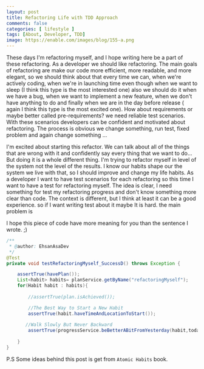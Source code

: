 ```yaml
---
layout: post
title: Refactoring Life with TDD Approach
comments: false
categories: [ lifestyle ]
tags: [About, Developer, TDD]
image: https://enable.com/images/blog/155-a.png
---
```


These days I'm refactoring myself, and I hope writing here be a part of these refactoring.
As a developer we should like refactoring. The main goals of refactoring are make our code more efficient, 
more readable, and more elegant, so we should think about that every time we can, 
when we're actively coding, when we're in launching time 
even though when we want to sleep (I think this type is the most interested one) 
also we should do it when we have a bug, when we want to implement a new feature, 
when we don't have anything to do and finally when we are in the day before release 
( again I think this type is the most excited one). How about requirements or maybe better called pre-requirements? 
we need reliable test scenarios. With these scenarios developers can be confident and motivated about refactoring. 
The process is obvious we change something, run test, fixed problem and again change something ...
 

I'm excited about starting this refactor. We can talk about all of the things that are wrong with it 
and confidently say every thing that we want to do... But doing it is a whole different thing. I'm trying to refactor 
myself in level of the system not the level of the results. I know our habits shape our the system we live with that, so 
I should improve and change my life habits. 
As a developer I want to have test scenarios for each refactoring so this time I want to have a test for refactoring myself.
The idea is clear, I need something for test my refactoring progress and don't know something more clear than code. 
The context is different, but I think at least it can be a good experience.
so if I want writing test about it maybe It is hard. the main problem is 

I hope this piece of code have more meaning for you than the sentence I wrote. ;)

```java
/**
 * @author: EhsanAsaDev
 */
@Test
private void testRefactoringMyself_SuccessD() throws Exception {

	assertTrue(havePlan());
	List<habit> habits= planService.getByName("refactoringMyself");
	for(Habit habit : habits){
	
		//assertTrue(plan.isAchieved());

        //The Best Way to Start a New Habit
        assertTrue(habit.haveTimeAndLocationToStart());
		
       //Walk Slowly But Never Backward
		assertTrue(progressService.beBetterABitFromYesterday(habit,today));
		
	}
}
```

P.S Some ideas behind this post is get from `Atomic Habits` book.





